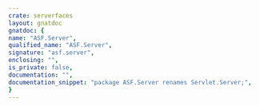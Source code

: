 ```yaml
---
crate: serverfaces
layout: gnatdoc
gnatdoc: {
name: "ASF.Server",
qualified_name: "ASF.Server",
signature: "asf.server",
enclosing: "",
is_private: false,
documentation: "",
documentation_snippet: "package ASF.Server renames Servlet.Server;",
}
---
```

